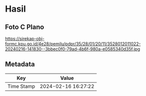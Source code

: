 # Hasil

## Foto C Plano

https://sirekap-obj-formc.kpu.go.id/4e28/pemilu/pdpr/35/28/01/20/11/3528012011022-20240216-141830--3bbec0f0-79ad-4b6f-980a-e0585340d35f.jpg


## Metadata

| Key        | Value               |
| ---------- | ------------------- |
| Time Stamp | 2024-02-16 16:27:22 |



